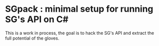 # SGpack : minimal setup for running SG's API on C#

This is a work in process, the goal is to hack the SG's API and extract the full potential of the gloves.
